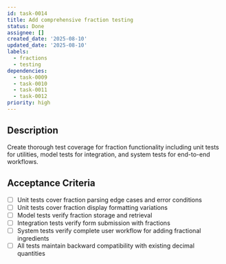 ```yaml
---
id: task-0014
title: Add comprehensive fraction testing
status: Done
assignee: []
created_date: '2025-08-10'
updated_date: '2025-08-10'
labels:
  - fractions
  - testing
dependencies:
  - task-0009
  - task-0010
  - task-0011
  - task-0012
priority: high
---
```


## Description

Create thorough test coverage for fraction functionality including unit tests for utilities, model tests for integration, and system tests for end-to-end workflows.

## Acceptance Criteria

- [ ] Unit tests cover fraction parsing edge cases and error conditions
- [ ] Unit tests cover fraction display formatting variations
- [ ] Model tests verify fraction storage and retrieval
- [ ] Integration tests verify form submission with fractions
- [ ] System tests verify complete user workflow for adding fractional ingredients
- [ ] All tests maintain backward compatibility with existing decimal quantities
